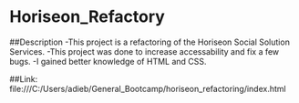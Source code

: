 # Horiseon_Refactory

##Description 
-This project is a refactoring of the Horiseon Social Solution Services.
-This project was done to increase accessability and fix a few bugs.
-I gained better knowledge of HTML and CSS.

##Link:
file:///C:/Users/adieb/General_Bootcamp/horiseon_refactoring/index.html
